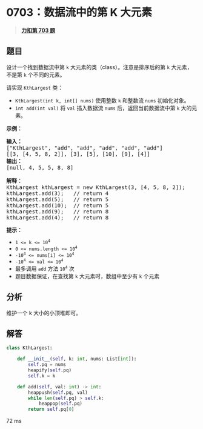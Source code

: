 # 0703：数据流中的第 K 大元素


> <u>**[力扣第 703 题](https://leetcode.cn/problems/kth-largest-element-in-a-stream/)**</u>

## 题目

<p>设计一个找到数据流中第 <code>k</code> 大元素的类（class）。注意是排序后的第 <code>k</code> 大元素，不是第 <code>k</code> 个不同的元素。</p>

<p>请实现 <code>KthLargest</code> 类：</p>

<ul>
<li><code>KthLargest(int k, int[] nums)</code> 使用整数 <code>k</code> 和整数流 <code>nums</code> 初始化对象。</li>
<li><code>int add(int val)</code> 将 <code>val</code> 插入数据流 <code>nums</code> 后，返回当前数据流中第 <code>k</code> 大的元素。</li>
</ul>



<p><strong>示例：</strong></p>

<pre>
<strong>输入：</strong>
["KthLargest", "add", "add", "add", "add", "add"]
[[3, [4, 5, 8, 2]], [3], [5], [10], [9], [4]]
<strong>输出：</strong>
[null, 4, 5, 5, 8, 8]

<strong>解释：</strong>
KthLargest kthLargest = new KthLargest(3, [4, 5, 8, 2]);
kthLargest.add(3);   // return 4
kthLargest.add(5);   // return 5
kthLargest.add(10);  // return 5
kthLargest.add(9);   // return 8
kthLargest.add(4);   // return 8
</pre>


<strong>提示：</strong>

<ul>
<li><code>1 <= k <= 10<sup>4</sup></code></li>
<li><code>0 <= nums.length <= 10<sup>4</sup></code></li>
<li><code>-10<sup>4</sup> <= nums[i] <= 10<sup>4</sup></code></li>
<li><code>-10<sup>4</sup> <= val <= 10<sup>4</sup></code></li>
<li>最多调用 <code>add</code> 方法 <code>10<sup>4</sup></code> 次</li>
<li>题目数据保证，在查找第 <code>k</code> 大元素时，数组中至少有 <code>k</code> 个元素</li>
</ul>


## 分析

维护一个 k 大小的小顶堆即可。


## 解答

```python
class KthLargest:

    def __init__(self, k: int, nums: List[int]):
        self.pq = nums
        heapify(self.pq)
        self.k = k

    def add(self, val: int) -> int:
        heappush(self.pq, val)
        while len(self.pq) > self.k:
            heappop(self.pq)
        return self.pq[0]
```

72 ms

